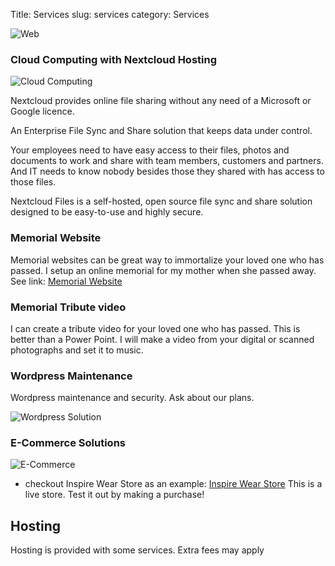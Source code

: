 Title: Services
slug: services
category: Services

![Web](/images/web.png)

### Cloud Computing with Nextcloud Hosting

![Cloud Computing](/images/cloud-computing.jpg)

Nextcloud provides online file sharing without any need of a Microsoft or
Google licence.

An Enterprise File Sync and Share solution that keeps data under control.

Your employees need to have easy access to their files, photos and documents to work and share with team members, customers and partners. And IT needs to know nobody besides those they shared with has access to those files.

Nextcloud Files is a self-hosted, open source file sync and share solution designed to be easy-to-use and highly secure.

### Memorial Website

Memorial websites can be great way to immortalize your loved one who has passed.
I setup an online memorial for my mother when she passed away. See link:
[Memorial Website](http://irenecaronmemorial.online/)

### Memorial Tribute video

I can create a tribute video for your loved one who has passed. This is better than
a Power Point. I will make a video from your digital or scanned photographs and set it to
music.


### Wordpress Maintenance

Wordpress maintenance and security. Ask about our plans.

![Wordpress Solution](/images/wordpress-cube.jpg)

### E-Commerce Solutions

![E-Commerce](/images/ecommerce.jpg)

- checkout Inspire Wear Store as an example: [Inspire Wear Store](https://inspirewear.store)
This is a live store. Test it out by making a purchase!

## Hosting
Hosting is provided with some services. Extra fees may apply
